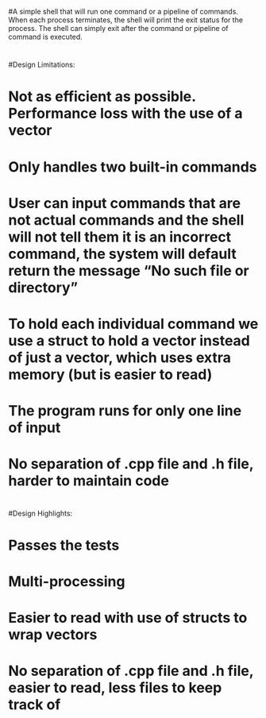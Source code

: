 #A simple shell that will run one command or a pipeline of commands. When each process terminates, the shell will print the exit status for the process. The shell can simply exit after the command or pipeline of command is executed.
#
#Design Limitations:
#  Not as efficient as possible.  Performance loss with the use of a vector
#  Only handles two built-in commands
#  User can input commands that are not actual commands and the shell will not tell them it is an incorrect command, the system will default return the message “No such file or directory”
#  To hold each individual command we use a struct to hold a vector instead of just a vector, which uses extra memory (but is easier to read)
#  The program runs for only one line of input
#  No separation of .cpp file and .h file, harder to maintain code
#
#Design Highlights:
#  Passes the tests
#  Multi-processing
#  Easier to read with use of structs to wrap vectors
#  No separation of .cpp file and .h file, easier to read, less files to keep track of


